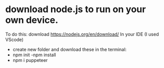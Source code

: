 # download node.js to run on your own device.
To do this: download  https://nodejs.org/en/download/
In your IDE (I used VScode)
- create new folder and download these in the terminal:
- npm init
-npm install
- npm i puppeteer
